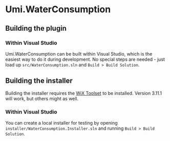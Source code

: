 # Umi.WaterConsumption

## Building the plugin

### Within Visual Studio
Umi.WaterConsumption can be built within Visual Studio, which is the easiest way to do it during development. No special steps are needed - just load up `src/WaterConsumption.sln` and `Build > Build Solution`.

## Building the installer
Building the installer requires the [WiX Toolset](https://wixtoolset.org/) to be installed. Version 3.11.1 will work, but others might as well.

### Within Visual Studio
You can create a local installer for testing by opening `installer/WaterConsumption.Installer.sln` and running `Build > Build Solution`.